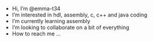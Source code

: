 - Hi, I’m @emma-t34
- I’m interested in hdl, assembly, c, c++ and java coding
- I’m currently learning assembly
- I’m looking to collaborate on a bit of everything
- How to reach me ...

<!---
emma-t34/emma-t34 is a ✨ special ✨ repository because its `README.md` (this file) appears on your GitHub profile.
You can click the Preview link to take a look at your changes.
--->
